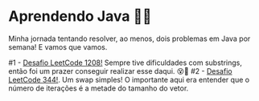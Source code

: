 # Aprendendo Java 📜📜

Minha jornada tentando resolver, ao menos, dois problemas em Java por semana! E vamos que vamos.


#1 - [Desafio LeetCode 1208!](https://github.com/Ian-Mendes/aprendendo_java/blob/main/Solution.java) Sempre tive dificuldades com substrings, então foi um prazer conseguir realizar esse daqui. 😵💞
#2 - [Desafio LeetCode 344!](https://github.com/Ian-Mendes/aprendendo_java/blob/main/Reverse_String_344.java). Um swap simples! O importante aqui era entender que o número de iterações é a metade do tamanho do vetor. 
